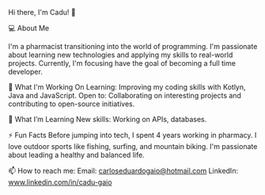 Hi there, I'm Cadu! 👋

💻 About Me

I'm a pharmacist transitioning into the world of programming. I'm passionate about learning new technologies and applying my skills to real-world projects. 
Currently, I'm focusing have the goal of becoming a full time developer.

🌱 What I'm Working On
Learning: Improving my coding skills with Kotlyn, Java and JavaScript.
Open to: Collaborating on interesting projects and contributing to open-source initiatives.

🧠 What I’m Learning
New skills: Working on APIs, databases.

⚡ Fun Facts
Before jumping into tech, I spent 4 years working in pharmacy.
I love outdoor sports like fishing, surfing, and mountain biking.
I'm passionate about leading a healthy and balanced life.

📫 How to reach me:
Email: carloseduardogaio@hotmail.com
LinkedIn: www.linkedin.com/in/cadu-gaio
